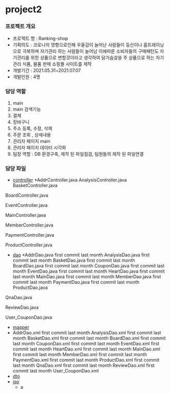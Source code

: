 # project2

### 프로젝트 개요
* 프로젝트 명 : Ranking-shop
* 기획의도 : 코로나의 영향으로인해 우울감이 늘어난 사람들이 등산이나 홈트레이닝으로 극복하며 자기관리 하는 사람들이 늘어남 이에따른 소비자들의 구매패턴도 자기관리를 위한 상품으로 변할것이라고 생각하여 닭가슴살을 주 상품으로 하는 자기관리 식품, 물품 판매 쇼핑몰 사이트를 제작
* 개발기간 : 2021.05.31~2021.07.07 
* 개발인원 : 4명

### 담당 역할
1. main
2. main 검색기능
3. 결제
4. 장바구니
5. 주소 등록, 수정, 삭제
6. 주문 조회 , 상세내용
7. 관리자 페이지 main
8. 관리자 페이지 데이터 시각화
9. 팀장 역할 : DB 환경구축, 제작 된 파일점검, 팀원들의 제작 된 파일연결

### 담당 파일
* [controller](https://github.com/minseopshin/project2/tree/master/src/main/java/kr/co/project/controller)
  *AddrController.java
AnalysisController.java
BasketController.java

BoardController.java

EventController.java

MainController.java

MemberController.java

PaymentController.java

ProductController.java
* [dao](https://github.com/minseopshin/project2/tree/master/src/main/java/kr/co/project/dao)
  *AddrDao.java
first commit
last month
AnalysisDao.java
first commit
last month
BasketDao.java
first commit
last month
BoardDao.java
first commit
last month
CouponDao.java
first commit
last month
EventDao.java
first commit
last month
HeartDao.java
first commit
last month
MainDao.java
first commit
last month
MemberDao.java
first commit
last month
PaymentDao.java
first commit
last month
ProductDao.java

QnaDao.java

ReviewDao.java

User_CouponDao.java
* [mapper](https://github.com/minseopshin/project2/tree/master/src/main/java/kr/co/project/dao/mapper)
* AddrDao.xml
first commit
last month
AnalysisDao.xml
first commit
last month
BasketDao.xml
first commit
last month
BoardDao.xml
first commit
last month
CouponDao.xml
first commit
last month
EventDao.xml
first commit
last month
HeartDao.xml
first commit
last month
MainDao.xml
first commit
last month
MemberDao.xml
first commit
last month
PaymentDao.xml
first commit
last month
ProductDao.xml
first commit
last month
QnaDao.xml
first commit
last month
ReviewDao.xml
first commit
last month
User_CouponDao.xml
* [dto](https://github.com/minseopshin/project2/tree/master/src/main/java/kr/co/project/dto)
* [jsp](https://github.com/minseopshin/project2/tree/master/src/main/webapp/WEB-INF/views)
  * a
